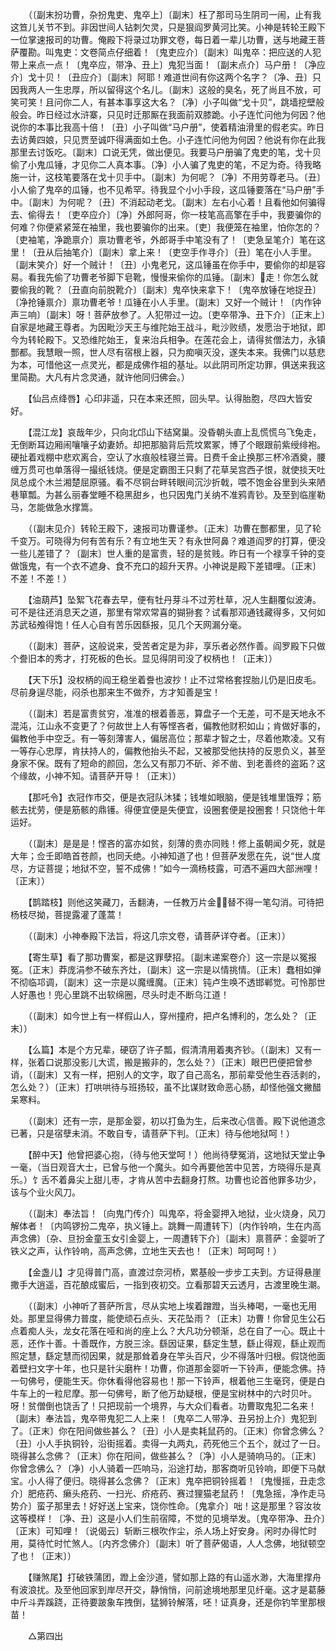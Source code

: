 <!-- { "loadSidebar": true } -->
　　（〔副末扮功曹，杂扮鬼吏、鬼卒上〕〔副末〕枉了那司马生阴司一闹，止有我这笪儿关节不到。非因世间人钻刺欠灵，只是狠阎罗黄河比笑。小神是转轮王殿下一位掌速报司的功曹。俺殿下将录过功罪文卷，每日着一辈儿功曹，送与地藏王菩萨覆勘。叫鬼吏：文卷简点仔细着！〔鬼吏应介〕〔副末〕叫鬼卒：把应送的人犯带上来点一点！〔鬼卒应，带净、丑上〕鬼犯当面！〔副末点介〕马户册！〔净应介〕戈十贝！〔丑应介〕〔副末〕阿耶！难道世间有你这两个名字？〔净、丑〕只因我两人一生忠厚，所以留得这个名儿。〔副末〕这般的臭名，死了尚且不放，可笑可笑！且问你二人，有甚本事享这大名？〔净〕小子叫做“戈十贝”，跳墙挖壁般般会。昨日经过水浒寨，只见时迁那厮在我面前双膝跪。小子连忙问他为何因？他说你的本事比我高十倍！〔丑〕小子叫做“马户册”，使着精油滑里的假老实。昨日去访黄四娘，只见贾至诚吓得满面如土色。小子连忙问他为何因？他说有你在此我那里去讨饭吃。〔副末〕口说无凭，做出便见。我要马户册骗了鬼吏的笔，戈十贝偷了小鬼瓜锤，才见你二人真本事。〔净〕小人骗了鬼吏的笔，不足为奇。待我略施一计，这枝笔要落在戈十贝手中。〔副末〕为何呢？〔净〕不用劳尊老马。〔丑〕小人偷了鬼卒的瓜锤，也不见希罕。待我显个小小手段，这瓜锤要落在“马户册”手中。〔副末〕为何呢？〔丑〕不消起动老戈。〔副末〕左右小心着！且看他如何骗得去、偷得去！〔吏卒应介〕〔净〕外郎阿哥，你一枝笔高高擎在手中，我要骗你的何难？你便紧紧笼在袖里，我也要骗你的出来。〔吏〕我便笼在袖里，怕你怎的？〔吏袖笔，净跪禀介〕禀功曹老爷，外郎哥手中笔没有了！〔吏急呈笔介〕笔在这里！〔丑从后抽笔介〕〔副末〕拿上来！〔吏空手作寻介〕〔丑〕笔在小人手里。〔副末笑介〕好一个贼计！〔丑〕小鬼老兄，这瓜锤虽在你手中，要偷你的却是容易。看我先偷了功曹老爷脚下皂靴，慢慢来偷你的瓜锤。〔副末〕走！你怎么就要偷我的靴？〔丑直向前脱靴介〕〔副末〕鬼卒快来拿下！〔鬼卒放锤在地捉丑〕〔净抢锤禀介〕禀功曹老爷！瓜锤在小人手里。〔副末〕又好一个贼计！〔内作钟声三响〕〔副末〕呀！菩萨放参了。人犯带过一边。〔吏卒带净、丑下介〕〔正末上〕自家是地藏王尊者。为因毗沙天王与维陀始王战斗，毗沙败绩，发愿治于地狱，即今为转轮殿下。又恐维陀始王，复来治兵相争。在莲花会上，请得贫僧法力，永镇酆都。我慧眼一照，世人尽有宿根上器，只为痴嗔灭没，遂失本来。我佛门以慈悲为本，可惜他这一点灵光，都是成佛作祖的基址。以此阴司所定功罪，俱送来我这里简勘。大凡有片念灵通，就许他同归佛会。） 

　　【仙吕点绛唇】心印非遥，只在本来还照，回头早。认得胎胞，尽四大皆安好。 

　　【混江龙】哀哉年少，只向北邙山下结窝巢。没昏朝头直上乱慌慌乌飞兔走，无倒断耳边厢闹嚷嚷子幼妻娇。却把那脑背后荒坟累冢，博了个眼跟前紫绶绯袍。硬扯着戏棚中悲欢离合，空认了水痕般桂寝兰膏。日费千金止换那三杯冷酒奠，腰缠万贯可也单落得一撮纸钱烧。便是定霸图王只剩了花草吴宫西子恨，就使掞天吐凤总成个木兰湘楚屈原骚。看不尽铜台畔转眼间沉沙折戟，喂不饱金谷里到头来陋巷箪瓢。为甚么丽春堂睡不稳黑甜乡，也只因鬼门关纳不准鸦青钞。及至到临崖勒马，怎能做急水撑篙。 

　　（〔副末见介〕转轮王殿下，速报司功曹谨参。〔正末〕功曹在酆都里，见了轮千变万。可晓得为何有苦有乐？有立地生天？有永世阿鼻？难道阎罗的打算，便没一些儿差错了？〔副末〕世人重的是富贵，轻的是贫贱。昨日有一个禄享千钟的变做饿鬼，有一个衣不遮身、食不充口的超升天界。小神说是殿下差错哩。〔正末〕不差！不差！） 

　　【油葫芦】坠絮飞花春去早，便有牡丹芽斗不过芳杜草，况人生翻覆似波涛。可不是往还消息天之道，那里有常欢常喜的猢狲套？试看那邓通钱藏得多，又何如苏武毡飧得饱！任人心自有苦乐因繇报，见几个天网漏分毫。 

　　（〔副末〕菩萨，这般说来，受苦者定是为非，享乐者必然作善。阎罗殿下只做个誊旧本的秀才，打死板的色长。显见得阴司没了权柄也！〔正末〕） 

　　【天下乐】没权柄的阎王稳坐着誊也波抄！止不过常格套捏胎儿仍是旧皮毛。尽前身逞尽能，闷杀也那来生不做乔，方才知善是宝！ 

　　（〔副末〕若是富贵贫穷，准准的根着善恶，算盘子一个无差，可不是天地永不混沌，江山永不变更了？何故世上人有等悭吝者，偏教他财积如山；肯做好事的，偏教他手中空乏。有一等刻薄害人，偏居高位；那辈才智之士，尽着他欺凌。又有一等存心忠厚，肯扶持人的，偏教他抬头不起，又被那受他扶持的反恩负义，甚至身家不保。既有了短命的颜回，怎么又有那刀不斫、斧不凿、到老善终的盗跖？这个缘故，小神不知。请菩萨开导！〔正末〕） 

　　【那吒令】衣冠作市交，便是衣冠队沐猱；钱堆如眼脑，便是钱堆里饿殍；筋骸去扰劳，便是筋骸的鼎镬。得便宜便是失便宜，设圈套便是投圈套！只饶他十年运好。 

　　（〔副末〕是是是！悭吝的富亦如贫，刻薄的贵亦同贱！修上虽朝闻夕死，就是大年；佥壬即皓首苍颜，也同夭绝。小神知道了也！但菩萨发愿在先，说“世人度尽，方证菩提；地狱不空，誓不成佛！”如今一滴杨枝露，可洒不遍四大部洲哩！〔正末〕） 

　　【鹊踏枝】则他这笑藏刀，舌翻涛，一任教万片金，替不得一笔勾消。可待把杨枝尽拗，菩提露灌了蓬蒿！ 

　　（〔副末〕小神奉殿下法旨，将这几宗文卷，请菩萨详夺者。〔正末〕） 

　　【寄生草】看了那功曹案，都是这罪孽招。〔副末递案卷介〕这一宗是以冤报冤。〔正末〕莽庞涓参不破东齐灶，〔副末〕这一宗是以情挑情。〔正末〕蠢相如弹不彻临邛调，〔副末〕这一宗是以魔缠魔。〔正末〕钝卢生唤不透邯郸觉。可怜那世人好愚也！兜心里跳不出软绵圈，尽头时走不断乌江道！ 

　　（〔副末〕如今世上有一样假山人，穿州撞府，把卢名博利的，怎么处？〔正末〕） 

　　【么篇】本是个方兄辈，硬窃了许子瓢，假清清用着夷齐钞。（〔副末〕又有一样，张着口说那没影儿大谎，搬是搬非的，怎么处？）〔正末〕眼巴巴便把曾参诮，（〔副末〕又有一样，把别人的文字，取了自己高名，那前辈受他生吞活剥的，怎么处？）〔正末〕打哄哄待与班扬较，虽不比谋财致命恶心肠，却怪他强文撇醋呆寒料。 

　　（〔副末〕还有一宗，是那金婴，初以打鱼为生，后来改心信善。殿下说他道念已著，只是宿孽未消。不敢自专，请菩萨下判。〔正末〕待与他地狱呵！） 

　　【醉中天】他曾把婆心抱，（待与他天堂呵！）他尚待孽冤消，这地狱天堂止争一毫，（当日观音大士，已曾与他一个魔头。如今再要他苦中见苦，方晓得乐是真乐。）饣舌不着鼻尖上甜儿枣，才肯从苦中去翻身打熬。功曹也论首他罪多功少，该与个业火风刀。 

　　（〔副末〕奉法旨！〔向鬼门传介〕叫鬼卒，将金婴押入地狱，业火烧身，风刀解体者！〔内鸣锣扮二鬼卒，执义锤上。跳舞一周遭转下〕〔内作铃响，生在内高声念佛〕〔杂、旦扮金童玉女引金婴上，一周遭转下介〕〔副末〕禀菩萨：金婴听了铁义之声，认作铃响，高声念佛，立地生天去也！〔正末〕呵呵呵！） 

　　【金盏儿】才见得普门高，直渡过奈河桥，累基般一步步工夫到。方证得悬崖撒手大逍遥，百花酿成蜜后，一指到夜初交。立看那碧天云透月，古渡里晚生潮。 

　　（〔副末〕小神听了菩萨所言，尽从实地上埃着蹭蹬，当头棒喝，一毫也无用处。那里显得佛力普度，能使顽石点头、天花坠雨？〔正末〕功曹！你曾见生公石点着痴人头，龙女花落在哑和尚的座上么？大凡功分顿渐，总在自了一心。既止十恶，还作十善。十善既作，方脱三涂。繇因证果，繇定生慧，繇止得观，繇止观而照定慧，繇定慧而彻因果，就是那耸着身在竿头百尺，少不得落叶归根。假饶他面着壁扫文字十年，也只是针尖磨杵！功曹，你道那金婴听一下铃声，便能念佛。持一句佛号，便能生天。你休看得他容易也！那一下铃声，根着他三生毫窍，便是白牛车上的一粒尼摩。那一句佛号，断了他万劫疑根，便是宝树林中的六时贝叶。呀！贫僧倒也饶舌了！只把现前一个境界，与大众们看者。功曹取鬼犯二名来！〔副末〕奉法旨，鬼卒带鬼犯二人上来！〔鬼卒二人带净、丑另扮上介〕鬼犯到了。〔正末〕你在阳间做些甚么？〔丑〕小人是卖耗鼠药的。〔正末〕你曾念佛么？〔丑〕小人手执铜铃，沿街摇着。卖得一丸两丸，药死他三个五个，就过了一日。晓得甚么念佛？〔正末〕你在阳间，做些甚么？〔净〕小人是骑响马的。〔正末〕你曾念佛么？〔净〕小人骑着一匹响马，沿途打劫，那客商听见铃响，即便下马献宝。小人得了便归。晓得甚么念佛？〔正末〕鬼卒把铜铃摇着！〔鬼慢摇，丑走念介〕肥疮药、癞头疮药、一扫光、疥疮药、赛过狸猫老鼠药！〔鬼急摇，净作走马势介〕蛮子那里去！好好送上宝来，饶你性命。〔鬼拿介〕咄！这是那里？容汝妆这等模样！〔净、丑〕这是小人们生前宿障，不觉的见境举发。〔鬼卒带净、丑介〕〔正末〕可知哩！〔说偈云〕斩断三根吹作尘，杀人场上好安身。闲时办得忙时用，莫待忙时忙煞人。〔内齐念佛介〕〔副末〕听了菩萨偈语，人人念佛，地狱顿空了也！〔正末〕） 

　　【赚煞尾】打破铁蒲团，蹬上金沙道，譬如那上路的有山遥水渺，大海里撑舟有波浪扰。及至他回家到岸尽开交，静悄悄，问前途境地那里见纤毫。这才是葛藤中斤斗弄蹊跷，正待要跛象车拽倒，猛狮铃解落，呸！证真身，还是你钓竿里那根苗！ 

　　△第四出 


